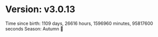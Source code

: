 # Version: v3.0.13
Time since birth: 1109 days, 26616 hours, 1596960 minutes, 95817600 seconds
Season: Autumn 🍁
